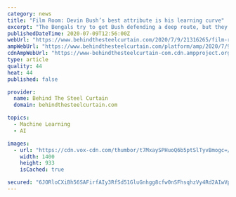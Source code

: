 ```yaml
---
category: news
title: "Film Room: Devin Bush’s best attribute is his learning curve"
excerpt: "The Bengals try to get Bush defending a deep route, but they get him defending the quick ... His ability to learn from his mistakes and apply that learning to the very next game has made him a top player on this defense already. How far can he go from ..."
publishedDateTime: 2020-07-09T12:56:00Z
webUrl: "https://www.behindthesteelcurtain.com/2020/7/9/21316265/film-room-devin-bushs-best-attribute-is-his-learning-curve-pittsburgh-steeler-defense-predictions"
ampWebUrl: "https://www.behindthesteelcurtain.com/platform/amp/2020/7/9/21316265/film-room-devin-bushs-best-attribute-is-his-learning-curve-pittsburgh-steeler-defense-predictions"
cdnAmpWebUrl: "https://www-behindthesteelcurtain-com.cdn.ampproject.org/c/s/www.behindthesteelcurtain.com/platform/amp/2020/7/9/21316265/film-room-devin-bushs-best-attribute-is-his-learning-curve-pittsburgh-steeler-defense-predictions"
type: article
quality: 44
heat: 44
published: false

provider:
  name: Behind The Steel Curtain
  domain: behindthesteelcurtain.com

topics:
  - Machine Learning
  - AI

images:
  - url: "https://cdn.vox-cdn.com/thumbor/t7MxaySPHuoQ6b5ptSlTyvBmogc=/0x0:2396x3000/1400x933/filters:focal(866x592:1248x974):no_upscale()/cdn.vox-cdn.com/uploads/chorus_image/image/67035233/1178688167.jpg.0.jpg"
    width: 1400
    height: 933
    isCached: true

secured: "6JORloCXiBh56SAFirfAIy3RfSd51GluGnhgg8cfw0nSFhsqhzVy4Rd2AIwVpPVgUb37hzHnAZYq8FuMdZY68nw3wgIHi6Zif841gFJqUPy/QhiJkX69mimhW6Awf5hoYoR3fQK1Ymv7L5N5zVzBPbLNxIKTcoYvcrwlNJJDQt88lwoERWVrn1B04FeKme5NFn5T8I+AY0xcrMGfRSB+oputL6ZvE341LKNEfLHKs9fJ4RRRlonP8snez6DFOHB/nTUO9uqXzGGSOcg6t12RQv836sXgktVQJEeE+2tJWJweGkBfU3iJCt+ZGFYf8YKfNCtoP0V/5kCVIwLBW7A9zA==;m9fg4Q/o1zfLw23Qs+QpaQ=="
---
```


